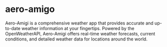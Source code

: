 # aero-amigo
Aero-Amigi is a comprehensive weather app that provides accurate and up-to-date weather information at your fingertips. Powered by the OpenWeatherAPI, Aero-Amigi offers real-time weather forecasts, current conditions, and detailed weather data for locations around the world.

